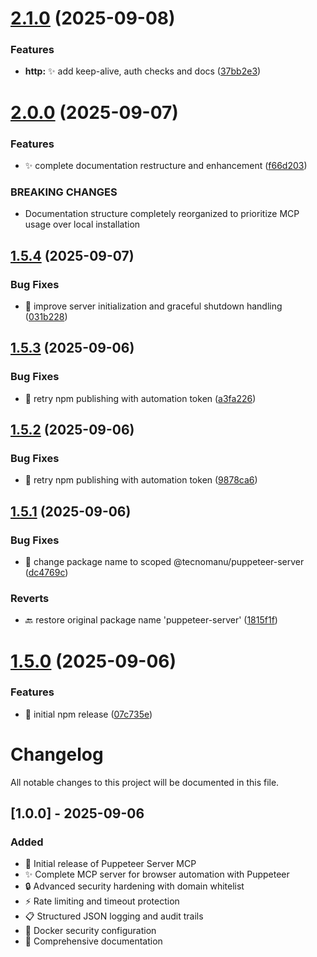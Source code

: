 # [2.1.0](https://github.com/tecnomanu/puppeteer-server/compare/v2.0.0...v2.1.0) (2025-09-08)


### Features

* **http:** ✨ add keep-alive, auth checks and docs ([37bb2e3](https://github.com/tecnomanu/puppeteer-server/commit/37bb2e353ce8023e68ab0ffec25c93d0c633aca8))

# [2.0.0](https://github.com/tecnomanu/puppeteer-server/compare/v1.5.4...v2.0.0) (2025-09-07)


### Features

* ✨ complete documentation restructure and enhancement ([f66d203](https://github.com/tecnomanu/puppeteer-server/commit/f66d2035b5286b7f3c870f12b446310a610a0978))


### BREAKING CHANGES

* Documentation structure completely reorganized to prioritize MCP usage over local installation

## [1.5.4](https://github.com/tecnomanu/puppeteer-server/compare/v1.5.3...v1.5.4) (2025-09-07)


### Bug Fixes

* 🐛 improve server initialization and graceful shutdown handling ([031b228](https://github.com/tecnomanu/puppeteer-server/commit/031b22821d06f214810aa3254649411308429839))

## [1.5.3](https://github.com/tecnomanu/puppeteer-server/compare/v1.5.2...v1.5.3) (2025-09-06)


### Bug Fixes

* 🔧 retry npm publishing with automation token ([a3fa226](https://github.com/tecnomanu/puppeteer-server/commit/a3fa226cf33433373d52d7c76a09fc1684fb2cfe))

## [1.5.2](https://github.com/tecnomanu/puppeteer-server/compare/v1.5.1...v1.5.2) (2025-09-06)


### Bug Fixes

* 🔧 retry npm publishing with automation token ([9878ca6](https://github.com/tecnomanu/puppeteer-server/commit/9878ca637020aa8f8e511bf489ef4db92fb20065))

## [1.5.1](https://github.com/tecnomanu/puppeteer-server/compare/v1.5.0...v1.5.1) (2025-09-06)


### Bug Fixes

* 🔧 change package name to scoped @tecnomanu/puppeteer-server ([dc4769c](https://github.com/tecnomanu/puppeteer-server/commit/dc4769cd0fb11e922107816b3025897679104798))


### Reverts

* 🔙 restore original package name 'puppeteer-server' ([1815f1f](https://github.com/tecnomanu/puppeteer-server/commit/1815f1ff2a96fa8059e80668fecf550795c89b72))

# [1.5.0](https://github.com/tecnomanu/puppeteer-server/compare/v1.4.2...v1.5.0) (2025-09-06)


### Features

* 🎉 initial npm release ([07c735e](https://github.com/tecnomanu/puppeteer-server/commit/07c735e3da9950a9479928ed0da0245c156afb11))

# Changelog

All notable changes to this project will be documented in this file.

## [1.0.0] - 2025-09-06

### Added

-   🎉 Initial release of Puppeteer Server MCP
-   ✨ Complete MCP server for browser automation with Puppeteer
-   🔒 Advanced security hardening with domain whitelist
-   ⚡ Rate limiting and timeout protection
-   📋 Structured JSON logging and audit trails
-   🐳 Docker security configuration
-   📖 Comprehensive documentation
